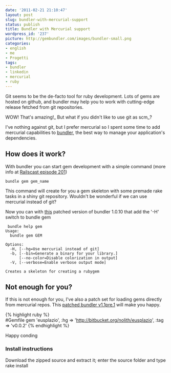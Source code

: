 ```yaml
---
date: '2011-02-21 21:10:47'
layout: post
slug: bundler-with-mercurial-support
status: publish
title: Bundler with Mercurial support
wordpress_id: '237'
picture: http://gembundler.com/images/bundler-small.png
categories:
- english
- me
- Progetti
tags:
- bundler
- linkedin
- mercurial
- ruby
---
```


Git seems to be the de-facto tool for ruby development. Lots of gems are hosted on github, and bundler may help you to work with cutting-edge release fetched from git repositories.

WOW! That's amazing!_ But what if you didn't like to use git as scm_?

I've nothing against git, but I prefer mercurial so I spent some time to add mercurial capabilities to [bundler](http://gembundler.com/), the best way to manage your application's dependencies.




## How does it work?


With bundler you can start gem development with a simple command (more info at [Railscast episode 201](http://railscasts.com/episodes/201-bundler))

    
    bundle gem gem_name


This command will create for you a gem skeleton with some premade rake tasks in a shiny git repository. Wouldn't be wonderful if we can use mercurial instead of git?

Now you can with [this](https://github.com/nolith/bundler/zipball/mercurial_v1.0.10) patched version of bundler 1.0.10 that add the '-H' switch to bundle gem

    
     bundle help gem
    Usage:
      bundle gem GEM
    
    Options:
      -H, [--hg=Use mercurial instead of git]
      -b, [--bin=Generate a binary for your library.]
          [--no-color=Disable colorization in output]
      -V, [--verbose=Enable verbose output mode]       
    
    Creates a skeleton for creating a rubygem




## Not enough for you?


If this is not enough for you, I've also a patch set for loading gems directly from mercurial repos. This [patched bundler v1.1pre.1](https://github.com/nolith/bundler/zipball/mercurial) will make you happy.

{% highlight ruby %}    
#Gemfile
gem 'eusplazio', :hg => 'http://bitbucket.org/nolith/eusplazio', :tag => 'v0.0.2'
{% endhighlight %}

Happy conding


### Install instructions


Download the zipped source and extract it; enter the source folder and type rake install

